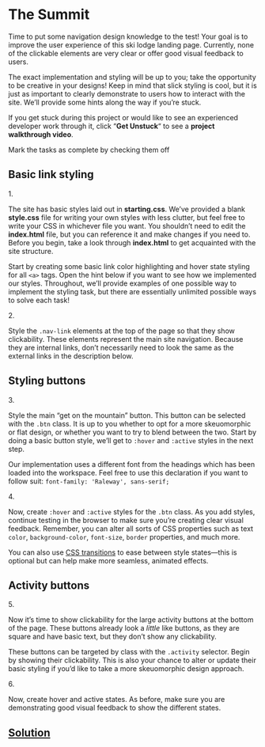 # The Summit

Time to put some navigation design knowledge to the test! Your goal is
to improve the user experience of this ski lodge landing page.
Currently, none of the clickable elements are very clear or offer good
visual feedback to users.

The exact implementation and styling will be up to you; take the
opportunity to be creative in your designs! Keep in mind that slick
styling is cool, but it is just as important to clearly demonstrate to
users how to interact with the site. We’ll provide some hints along the
way if you’re stuck.

If you get stuck during this project or would like to see an experienced
developer work through it, click “**Get Unstuck**“ to see a **project
walkthrough video**.



Mark the tasks as complete by checking them off

## Basic link styling

1\.

The site has basic styles laid out in **starting.css**. We’ve provided a
blank **style.css** file for writing your own styles with less clutter,
but feel free to write your CSS in whichever file you want. You
shouldn’t need to edit the **index.html** file, but you can reference it
and make changes if you need to. Before you begin, take a look through
**index.html** to get acquainted with the site structure.

Start by creating some basic link color highlighting and hover state
styling for all `<a>` tags. Open the hint below if you want to see how
we implemented our styles. Throughout, we’ll provide examples of one
possible way to implement the styling task, but there are essentially
unlimited possible ways to solve each task!

2\.

Style the `.nav-link` elements at the top of the page so that they show
clickability. These elements represent the main site navigation. Because
they are internal links, don’t necessarily need to look the same as the
external links in the description below.

## Styling buttons

3\.

Style the main “get on the mountain” button. This button can be selected
with the `.btn` class. It is up to you whether to opt for a more
skeuomorphic or flat design, or whether you want to try to blend between
the two. Start by doing a basic button style, we’ll get to `:hover` and
`:active` styles in the next step.

Our implementation uses a different font from the headings which has
been loaded into the workspace. Feel free to use this declaration if you
want to follow suit: `font-family: 'Raleway', sans-serif;`

4\.

Now, create `:hover` and `:active` styles for the `.btn` class. As you
add styles, continue testing in the browser to make sure you’re creating
clear visual feedback. Remember, you can alter all sorts of CSS
properties such as text `color`, `background-color`, `font-size`,
`border` properties, and much more.

You can also use
<a href="https://developer.mozilla.org/en-US/docs/Web/CSS/transition"
class="e14vpv2g1 gamut-xro1w8-ResetElement-Anchor-AnchorBase e1bhhzie0"
target="_blank" rel="noopener">CSS transitions</a> to ease between style
states—this is optional but can help make more seamless, animated
effects.

## Activity buttons

5\.

Now it’s time to show clickability for the large activity buttons at the
bottom of the page. These buttons already look a *little* like buttons,
as they are square and have basic text, but they don’t show any
clickability.

These buttons can be targeted by class with the `.activity` selector.
Begin by showing their clickability. This is also your chance to alter
or update their basic styling if you’d like to take a more skeuomorphic
design approach.

6\.

Now, create hover and active states. As before, make sure you are
demonstrating good visual feedback to show the different states.

## [Solution](https://datttrian.github.io/codecademy/improved-styling-with-css/links-buttons-prj/index.html)


